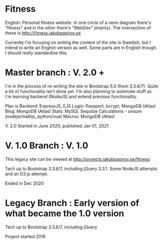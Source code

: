 # Fitness
English: Personal fitness website. In one circle of a venn diagram there's "fitness" and in the other there's "WebDev" (mainly). 
The intersection of these is http://fitness.jakobpapirov.se

Currently I'm focusing on writing the content of the site in Swedish, but I intend to write an English version as well.
Some parts are in English though. I should really standardise this.

# Master branch : V. 2.0 +
I'm in the process of re-writing the site in Bootstrap 5.0 (from 3.3.6/7). Quite a lot of functionality isn't done yet. I'm also planning to automate stuff as I'm learning backend (NodeJS) and extend previous functionality.

Plan is
Backend:      ExpressJS, EJS
Login:        Passport, bcrypt, MongoDB (Atlas)
Blog:         MongoDB (Atlas)
Stats:        MySQl, Sequilze
  Calculations - unsure (nodejs/mathjs, python/vue)
Macros:       MongoDB (Atlas)

V. 2.0 Started in June 2020, published Jan 01, 2021


# V. 1.0 Branch : V. 1.0
This legacy site can be viewed at http://projects.jakobpapirov.se/fitness

Tech up to Bootstrap 3.3.6/7, including jQuery 3.3.1. Some NodeJS attempts and an D3.js attempt.

Ended in Dec 2020

# Legacy Branch : Early version of what became the 1.0 version
Tech up to Bootstrap 3.3.6/7, including jQuery 

Project started 2016
